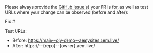 Please always provide the [GitHub issue(s)](../issues) your PR is for, as well as test URLs where your change can be observed (before and after):

Fix #<gh-issue-id>

Test URLs:
- Before: https://main--oly-demo--aemysites.aem.live/
- After: https://<branch>--{repo}--{owner}.aem.live/
